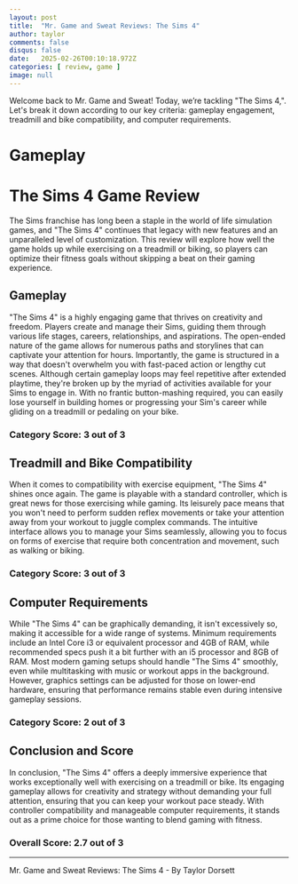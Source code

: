 ```yaml
---
layout: post
title:  "Mr. Game and Sweat Reviews: The Sims 4"
author: taylor
comments: false
disqus: false
date:   2025-02-26T00:10:18.972Z
categories: [ review, game ]
image: null
---
```


Welcome back to Mr. Game and Sweat! Today, we’re tackling "The Sims 4,". Let's break it down according to our key criteria: gameplay engagement, treadmill and bike compatibility, and computer requirements.

# Gameplay

# The Sims 4 Game Review

The Sims franchise has long been a staple in the world of life simulation games, and "The Sims 4" continues that legacy with new features and an unparalleled level of customization. This review will explore how well the game holds up while exercising on a treadmill or biking, so players can optimize their fitness goals without skipping a beat on their gaming experience.

## Gameplay

"The Sims 4" is a highly engaging game that thrives on creativity and freedom. Players create and manage their Sims, guiding them through various life stages, careers, relationships, and aspirations. The open-ended nature of the game allows for numerous paths and storylines that can captivate your attention for hours. Importantly, the game is structured in a way that doesn't overwhelm you with fast-paced action or lengthy cut scenes. Although certain gameplay loops may feel repetitive after extended playtime, they're broken up by the myriad of activities available for your Sims to engage in. With no frantic button-mashing required, you can easily lose yourself in building homes or progressing your Sim's career while gliding on a treadmill or pedaling on your bike. 

### Category Score: 3 out of 3

## Treadmill and Bike Compatibility

When it comes to compatibility with exercise equipment, "The Sims 4" shines once again. The game is playable with a standard controller, which is great news for those exercising while gaming. Its leisurely pace means that you won't need to perform sudden reflex movements or take your attention away from your workout to juggle complex commands. The intuitive interface allows you to manage your Sims seamlessly, allowing you to focus on forms of exercise that require both concentration and movement, such as walking or biking. 

### Category Score: 3 out of 3

## Computer Requirements

While "The Sims 4" can be graphically demanding, it isn't excessively so, making it accessible for a wide range of systems. Minimum requirements include an Intel Core i3 or equivalent processor and 4GB of RAM, while recommended specs push it a bit further with an i5 processor and 8GB of RAM. Most modern gaming setups should handle "The Sims 4" smoothly, even while multitasking with music or workout apps in the background. However, graphics settings can be adjusted for those on lower-end hardware, ensuring that performance remains stable even during intensive gameplay sessions.

### Category Score: 2 out of 3

## Conclusion and Score

In conclusion, "The Sims 4" offers a deeply immersive experience that works exceptionally well with exercising on a treadmill or bike. Its engaging gameplay allows for creativity and strategy without demanding your full attention, ensuring that you can keep your workout pace steady. With controller compatibility and manageable computer requirements, it stands out as a prime choice for those wanting to blend gaming with fitness. 

### Overall Score: 2.7 out of 3

---

Mr. Game and Sweat Reviews: The Sims 4 - By Taylor Dorsett
